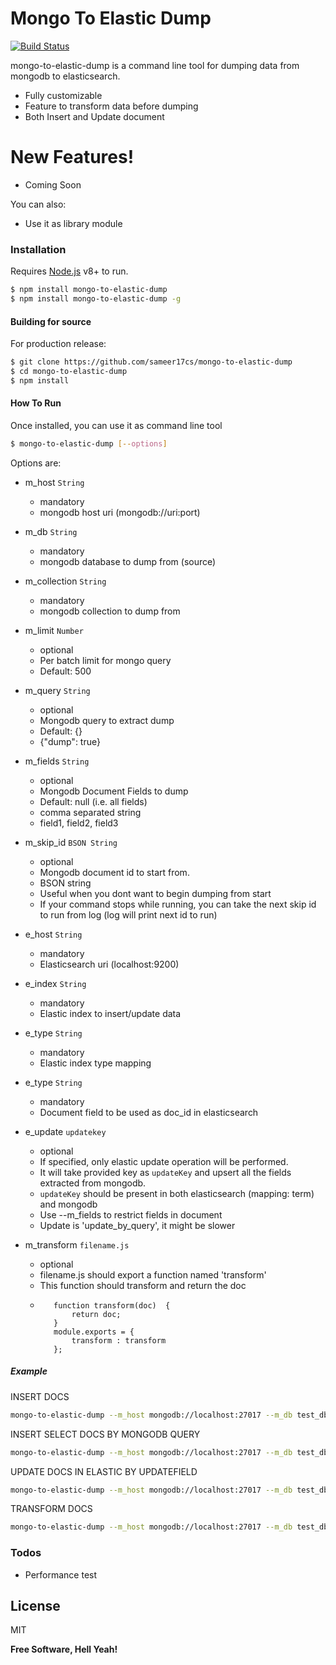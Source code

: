 # Mongo To Elastic Dump

[![Build Status](https://travis-ci.org/joemccann/dillinger.svg?branch=master)](https://travis-ci.org/joemccann/dillinger)

mongo-to-elastic-dump is a command line tool for dumping data from mongodb to elasticsearch.
  - Fully customizable
  - Feature to transform data before dumping
  - Both Insert and Update document

# New Features!
  - Coming Soon

You can also:
  - Use it as library module

### Installation

Requires [Node.js](https://nodejs.org/) v8+ to run.

```sh
$ npm install mongo-to-elastic-dump
$ npm install mongo-to-elastic-dump -g
```

#### Building for source
For production release:
```sh
$ git clone https://github.com/sameer17cs/mongo-to-elastic-dump
$ cd mongo-to-elastic-dump
$ npm install
```

#### How To Run
Once installed, you can use it as command line tool
```sh
$ mongo-to-elastic-dump [--options]
```
Options are:
- m_host ```String```
     - mandatory
     - mongodb host uri (mongodb://uri:port)

- m_db ```String```
     - mandatory
     - mongodb database to dump from (source)

- m_collection ```String```
     - mandatory
     - mongodb collection to dump from

- m_limit ```Number```
     - optional
     - Per batch limit for mongo query
     - Default: 500

- m_query ```String```
     - optional
     - Mongodb query to extract dump
     - Default: {}
     - {"dump": true}

- m_fields  ```String```
     - optional
     - Mongodb Document Fields to dump
     - Default: null (i.e. all fields)
     - comma separated string
     - field1, field2, field3

- m_skip_id ```BSON String```
    - optional
    - Mongodb document id to start from.
    - BSON string
    - Useful when you dont want to begin dumping from start
    - If your command stops while running, you can take the next skip id to run from log (log will print next id to run)

- e_host ```String```
     - mandatory
     - Elasticsearch uri (localhost:9200)

- e_index ```String```
    - mandatory
    - Elastic index to insert/update data

- e_type ```String```
    - mandatory
    - Elastic index type mapping

- e_type ```String```
    - mandatory
    - Document field to be used as doc_id in elasticsearch

- e_update ```updatekey```
     - optional
     - If specified, only elastic update operation will be performed.
     - It will take provided key as ```updateKey``` and upsert all the fields extracted from mongodb.
     - ```updateKey``` should be present in both elasticsearch (mapping: term)   and mongodb
     - Use --m_fields to restrict fields in document
     - Update is 'update_by_query', it might be slower


- m_transform ```filename.js```
     - optional
     - filename.js should export a function named 'transform'
     - This function should transform and return the doc
     - ```'use strict';
          function transform(doc)  {
              return doc;
          }
          module.exports = {
              transform : transform
          };
       ```

##### Example

INSERT DOCS
```sh
mongo-to-elastic-dump --m_host mongodb://localhost:27017 --m_db test_db --m_collection test_coll --e_host localhost:9200 --e_index test_index --e_type test_type  --e_doc_id doc_key
```

INSERT SELECT DOCS BY MONGODB QUERY
```sh
mongo-to-elastic-dump --m_host mongodb://localhost:27017 --m_db test_db --m_collection test_coll --e_host localhost:9200 --e_index test_index --e_type test_type  --e_doc_id doc_key  --m_query '{}'
```

UPDATE DOCS IN ELASTIC BY UPDATEFIELD
```sh
mongo-to-elastic-dump --m_host mongodb://localhost:27017 --m_db test_db --m_collection test_coll --e_host localhost:9200 --e_index test_index --e_update updatekey
```

TRANSFORM DOCS
```sh
mongo-to-elastic-dump --m_host mongodb://localhost:27017 --m_db test_db --m_collection test_coll --e_host localhost:9200 --e_index test_index --e_type test_type --e_doc_id doc_key --m_transform transform.js
```

### Todos

 - Performance test

License
----

MIT

**Free Software, Hell Yeah!**
